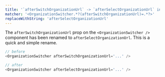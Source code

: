 ```yaml
---
title: '`afterSwitchOrganizationUrl` -> `afterSelectOrganizationUrl` in `OrganizationSwitcher`'
matcher: '<OrganizationSwitcher.*?(afterSwitchOrganizationUrl)=.*?>'
replaceWithString: 'afterSelectOrganizationUrl'
---
```


The `afterSwitchOrganizationUrl` prop on the `<OrganizationSwitcher />` component has been renamed to `afterSelectOrganizationUrl`. This is a quick and simple rename.

```js
// before
<OrganizationSwitcher afterSwitchOrganizationUrl='...' />

// after
<OrganizationSwitcher afterSelectOrganizationUrl='...' />
```
